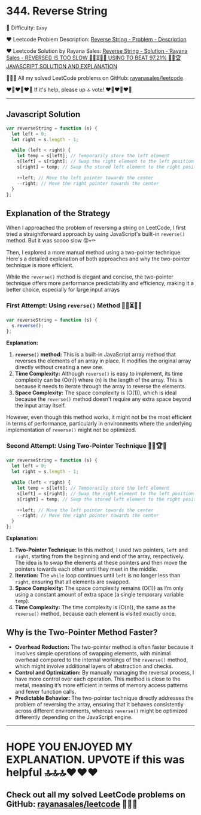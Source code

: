 # 344. Reverse String

🌱 Difficulty: `Easy`

❤️ Leetcode Problem Description: [Reverse String - Problem - Description](https://leetcode.com/problems/reverse-string/description/)

❤️ Leetcode Solution by Rayana Sales: [Reverse String - Solution - Rayana Sales - REVERSE() IS TOO SLOW 🐌🐢⏳🦥😴 USING TO BEAT 97.21% 🎯💯🏆 JAVASCRIPT SOLUTION AND EXPLANATION](https://leetcode.com/problems/reverse-string/solutions/5702936/reverse-is-too-slow-using-to-beat-97-21-javascript-solution-and-explanation/)

💁🏻‍♀️ All my solved LeetCode problems on GitHub: [rayanasales/leetcode](https://github.com/rayanasales/leetcode)

❤️‍🔥❤️‍🔥❤️‍🔥 If it's help, please up 🔝 vote! ❤️‍🔥❤️‍🔥❤️‍🔥

---

## Javascript Solution

```js
var reverseString = function (s) {
  let left = 0;
  let right = s.length - 1;

  while (left < right) {
    let temp = s[left]; // Temporarily store the left element
    s[left] = s[right]; // Swap the right element to the left position
    s[right] = temp; // Swap the stored left element to the right position

    ++left; // Move the left pointer towards the center
    --right; // Move the right pointer towards the center
  }
};
```

## Explanation of the Strategy

When I approached the problem of reversing a string on LeetCode, I first tried a straightforward approach by using JavaScript's built-in `reverse()` method. But it was soooo slow 😵💀⚰️

Then, I explored a more manual method using a two-pointer technique. Here's a detailed explanation of both approaches and why the two-pointer technique is more efficient.

While the `reverse()` method is elegant and concise, the two-pointer technique offers more performance predictability and efficiency, making it a better choice, especially for large input arrays

### **First Attempt: Using `reverse()` Method 🐌🐢⏳🦥😴**

```js
var reverseString = function (s) {
  s.reverse();
};
```

**Explanation:**

1. **`reverse()` method:** This is a built-in JavaScript array method that reverses the elements of an array in place. It modifies the original array directly without creating a new one.
2. **Time Complexity:** Although `reverse()` is easy to implement, its time complexity can be \(O(n)\) where \(n\) is the length of the array. This is because it needs to iterate through the array to reverse the elements.
3. **Space Complexity:** The space complexity is \(O(1)\), which is ideal because the `reverse()` method doesn't require any extra space beyond the input array itself.

However, even though this method works, it might not be the most efficient in terms of performance, particularly in environments where the underlying implementation of `reverse()` might not be optimized.

### **Second Attempt: Using Two-Pointer Technique 🎯💯🏆**🥇

```js
var reverseString = function (s) {
  let left = 0;
  let right = s.length - 1;

  while (left < right) {
    let temp = s[left]; // Temporarily store the left element
    s[left] = s[right]; // Swap the right element to the left position
    s[right] = temp; // Swap the stored left element to the right position

    ++left; // Move the left pointer towards the center
    --right; // Move the right pointer towards the center
  }
};
```

**Explanation:**

1. **Two-Pointer Technique:** In this method, I used two pointers, `left` and `right`, starting from the beginning and end of the array, respectively. The idea is to swap the elements at these pointers and then move the pointers towards each other until they meet in the middle.
2. **Iteration:** The `while` loop continues until `left` is no longer less than `right`, ensuring that all elements are swapped.
3. **Space Complexity:** The space complexity remains \(O(1)\) as I’m only using a constant amount of extra space (a single temporary variable `temp`).
4. **Time Complexity:** The time complexity is \(O(n)\), the same as the `reverse()` method, because each element is visited exactly once.

## **Why is the Two-Pointer Method Faster?**

- **Overhead Reduction:** The two-pointer method is often faster because it involves simple operations of swapping elements, with minimal overhead compared to the internal workings of the `reverse()` method, which might involve additional layers of abstraction and checks.
- **Control and Optimization:** By manually managing the reversal process, I have more control over each operation. This method is close to the metal, meaning it’s more efficient in terms of memory access patterns and fewer function calls.
- **Predictable Behavior:** The two-pointer technique directly addresses the problem of reversing the array, ensuring that it behaves consistently across different environments, whereas `reverse()` might be optimized differently depending on the JavaScript engine.

---

# HOPE YOU ENJOYED MY EXPLANATION. UPVOTE if this was helpful 🔝🔝🔝❤️❤️❤️

## Check out all my solved LeetCode problems on GitHub: [rayanasales/leetcode](https://github.com/rayanasales/leetcode) 🤙😚🤘
